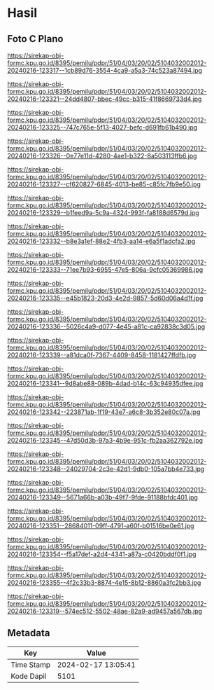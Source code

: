 # Hasil

## Foto C Plano

https://sirekap-obj-formc.kpu.go.id/8395/pemilu/pdpr/51/04/03/20/02/5104032002012-20240216-123317--1cb89d76-3554-4ca9-a5a3-74c523a87494.jpg

https://sirekap-obj-formc.kpu.go.id/8395/pemilu/pdpr/51/04/03/20/02/5104032002012-20240216-123321--24dd4807-bbec-49cc-b315-41f8669733d4.jpg

https://sirekap-obj-formc.kpu.go.id/8395/pemilu/pdpr/51/04/03/20/02/5104032002012-20240216-123325--747c765e-5f13-4027-befc-d691fb61b490.jpg

https://sirekap-obj-formc.kpu.go.id/8395/pemilu/pdpr/51/04/03/20/02/5104032002012-20240216-123326--0e77e11d-4280-4ae1-b322-8a503113ffb6.jpg

https://sirekap-obj-formc.kpu.go.id/8395/pemilu/pdpr/51/04/03/20/02/5104032002012-20240216-123327--cf620827-6845-4013-be85-c85fc7fb9e50.jpg

https://sirekap-obj-formc.kpu.go.id/8395/pemilu/pdpr/51/04/03/20/02/5104032002012-20240216-123329--b1feed9a-5c9a-4324-993f-fa8188d6579d.jpg

https://sirekap-obj-formc.kpu.go.id/8395/pemilu/pdpr/51/04/03/20/02/5104032002012-20240216-123332--b8e3a1ef-88e2-4fb3-aa14-e6a5f1adcfa2.jpg

https://sirekap-obj-formc.kpu.go.id/8395/pemilu/pdpr/51/04/03/20/02/5104032002012-20240216-123333--71ee7b93-6955-47e5-806a-9cfc05369986.jpg

https://sirekap-obj-formc.kpu.go.id/8395/pemilu/pdpr/51/04/03/20/02/5104032002012-20240216-123335--e45b1823-20d3-4e2d-9857-5d60d06a4d1f.jpg

https://sirekap-obj-formc.kpu.go.id/8395/pemilu/pdpr/51/04/03/20/02/5104032002012-20240216-123336--5026c4a9-d077-4e45-a81c-ca92838c3d05.jpg

https://sirekap-obj-formc.kpu.go.id/8395/pemilu/pdpr/51/04/03/20/02/5104032002012-20240216-123339--a81dca0f-7367-4409-8458-1181427ffdfb.jpg

https://sirekap-obj-formc.kpu.go.id/8395/pemilu/pdpr/51/04/03/20/02/5104032002012-20240216-123341--9d8abe88-089b-4dad-b14c-63c94935dfee.jpg

https://sirekap-obj-formc.kpu.go.id/8395/pemilu/pdpr/51/04/03/20/02/5104032002012-20240216-123342--223871ab-1f19-43e7-a6c8-3b352e80c07a.jpg

https://sirekap-obj-formc.kpu.go.id/8395/pemilu/pdpr/51/04/03/20/02/5104032002012-20240216-123345--47d50d3b-97a3-4b9e-951c-fb2aa362792e.jpg

https://sirekap-obj-formc.kpu.go.id/8395/pemilu/pdpr/51/04/03/20/02/5104032002012-20240216-123348--24029704-2c3e-42d1-9db0-105a7bb4e733.jpg

https://sirekap-obj-formc.kpu.go.id/8395/pemilu/pdpr/51/04/03/20/02/5104032002012-20240216-123349--5671a66b-a03b-49f7-9fde-91188bfdc401.jpg

https://sirekap-obj-formc.kpu.go.id/8395/pemilu/pdpr/51/04/03/20/02/5104032002012-20240216-123351--28684011-09ff-4791-a60f-b01516be0e61.jpg

https://sirekap-obj-formc.kpu.go.id/8395/pemilu/pdpr/51/04/03/20/02/5104032002012-20240216-123354--f5a17def-a2d4-4341-a87a-c0420bddf0f1.jpg

https://sirekap-obj-formc.kpu.go.id/8395/pemilu/pdpr/51/04/03/20/02/5104032002012-20240216-123355--4f2c33b3-8874-4e15-8b12-8860a3fc2bb3.jpg

https://sirekap-obj-formc.kpu.go.id/8395/pemilu/pdpr/51/04/03/20/02/5104032002012-20240216-123319--574ec512-5502-48ae-82a9-ad9457a567db.jpg


## Metadata

| Key        | Value               |
| ---------- | ------------------- |
| Time Stamp | 2024-02-17 13:05:41 |
| Kode Dapil | 5101                |



